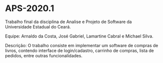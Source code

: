 # APS-2020.1

Trabalho final da disciplina de Analise e Projeto de Software da Universidade Estadual do Ceará.

Equipe: Arnaldo da Costa, José Gabriel, Lamartine Cabral e Michael Silva.

Descrição: O trabalho consiste em implementar um software de compras de livros, contendo interface de login/cadastro, carrinho de compras, lista de pedidos, entre outras funcionalidades.
